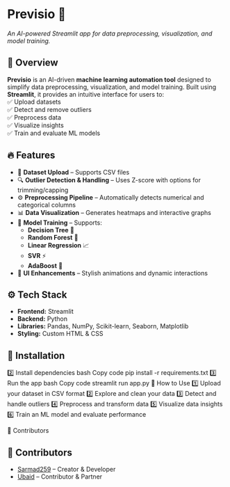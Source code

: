 # **Previsio** 🚀  
_An AI-powered Streamlit app for data preprocessing, visualization, and model training._  

## 🌟 Overview  
**Previsio** is an AI-driven **machine learning automation tool** designed to simplify data preprocessing, visualization, and model training. Built using **Streamlit**, it provides an intuitive interface for users to:  
✅ Upload datasets  
✅ Detect and remove outliers  
✅ Preprocess data  
✅ Visualize insights  
✅ Train and evaluate ML models  

## 🔥 Features  
- 📂 **Dataset Upload** – Supports CSV files  
- 🔍 **Outlier Detection & Handling** – Uses Z-score with options for trimming/capping  
- ⚙️ **Preprocessing Pipeline** – Automatically detects numerical and categorical columns  
- 📊 **Data Visualization** – Generates heatmaps and interactive graphs  
- 🤖 **Model Training** – Supports:  
  - **Decision Tree** 🌳  
  - **Random Forest** 🌲  
  - **Linear Regression** 📈  
  - **SVR** ⚡  
  - **AdaBoost** 🚀  
- 🎨 **UI Enhancements** – Stylish animations and dynamic interactions  

## ⚙️ Tech Stack  
- **Frontend:** Streamlit  
- **Backend:** Python  
- **Libraries:** Pandas, NumPy, Scikit-learn, Seaborn, Matplotlib  
- **Styling:** Custom HTML & CSS  

## 📌 Installation  
2️⃣ Install dependencies
bash
Copy code
pip install -r requirements.txt
3️⃣ Run the app
bash
Copy code
streamlit run app.py
🚀 How to Use
1️⃣ Upload your dataset in CSV format
2️⃣ Explore and clean your data
3️⃣ Detect and handle outliers
4️⃣ Preprocess and transform data
5️⃣ Visualize data insights
6️⃣ Train an ML model and evaluate performance

🤝 Contributors
## 🤝 **Contributors**  
- [Sarmad259](https://github.com/sarmad259) – Creator & Developer  
- [Ubaid](https://github.com/UBAID0315) – Contributor & Partner  


